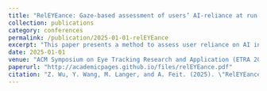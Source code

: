```yaml
---
title: "RelEYEance: Gaze-based assessment of users’ AI-reliance at run-time"
collection: publications
category: conferences
permalink: /publication/2025-01-01-relEYEance
excerpt: "This paper presents a method to assess user reliance on AI in real-time using gaze data."
date: 2025-01-01
venue: "ACM Symposium on Eye Tracking Research and Application (ETRA 2025, Submitted)"
paperurl: "http://academicpages.github.io/files/relEYEance.pdf"
citation: "Z. Wu, Y. Wang, M. Langer, and A. Feit. (2025). \"RelEYEance: Gaze-based assessment of users’ AI-reliance at run-time.\" ACM Symposium on Eye Tracking Research and Application (ETRA 2025, Submitted)."
---
```

